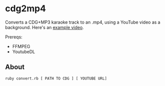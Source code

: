 # cdg2mp4

Converts a CDG+MP3 karaoke track to an .mp4, using a YouTube video as a
background. Here's an [example video](https://dropbox.com/s/2t24ezhbee6symz/Cold%20as%20Ice.mp4?dl=0).

Prereqs:

* FFMPEG
* YoutubeDL

## About

`ruby convert.rb [ PATH TO CDG ] [ YOUTUBE URL]`
